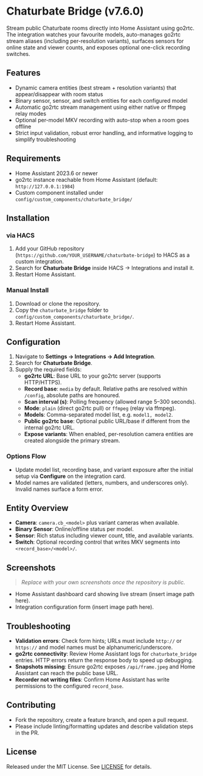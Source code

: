 
# Chaturbate Bridge (v7.6.0)

Stream public Chaturbate rooms directly into Home Assistant using go2rtc. The integration watches your favourite models, auto-manages go2rtc stream aliases (including per-resolution variants), surfaces sensors for online state and viewer counts, and exposes optional one-click recording switches.

## Features
- Dynamic camera entities (best stream + resolution variants) that appear/disappear with room status
- Binary sensor, sensor, and switch entities for each configured model
- Automatic go2rtc stream management using either native or ffmpeg relay modes
- Optional per-model MKV recording with auto-stop when a room goes offline
- Strict input validation, robust error handling, and informative logging to simplify troubleshooting

## Requirements
- Home Assistant 2023.6 or newer
- go2rtc instance reachable from Home Assistant (default: `http://127.0.0.1:1984`)
- Custom component installed under `config/custom_components/chaturbate_bridge/`

## Installation

### via HACS
1. Add your GitHub repository (`https://github.com/YOUR_USERNAME/chaturbate-bridge`) to HACS as a custom integration.
2. Search for **Chaturbate Bridge** inside HACS → Integrations and install it.
3. Restart Home Assistant.

### Manual Install
1. Download or clone the repository.
2. Copy the `chaturbate_bridge` folder to `config/custom_components/chaturbate_bridge/`.
3. Restart Home Assistant.

## Configuration

1. Navigate to **Settings → Integrations → Add Integration**.
2. Search for **Chaturbate Bridge**.
3. Supply the required fields:
   - **go2rtc URL**: Base URL to your go2rtc server (supports HTTP/HTTPS).
   - **Record base**: `media` by default. Relative paths are resolved within `/config`, absolute paths are honoured.
   - **Scan interval (s)**: Polling frequency (allowed range 5–300 seconds).
   - **Mode**: `plain` (direct go2rtc pull) or `ffmpeg` (relay via ffmpeg).
   - **Models**: Comma-separated model list, e.g. `model1, model2`.
   - **Public go2rtc base**: Optional public URL/base if different from the internal go2rtc URL.
   - **Expose variants**: When enabled, per-resolution camera entities are created alongside the primary stream.

### Options Flow
- Update model list, recording base, and variant exposure after the initial setup via **Configure** on the integration card.
- Model names are validated (letters, numbers, and underscores only). Invalid names surface a form error.

## Entity Overview
- **Camera**: `camera.cb_<model>` plus variant cameras when available.
- **Binary Sensor**: Online/offline status per model.
- **Sensor**: Rich status including viewer count, title, and available variants.
- **Switch**: Optional recording control that writes MKV segments into `<record_base>/<model>/`.

## Screenshots
> _Replace with your own screenshots once the repository is public._
- Home Assistant dashboard card showing live stream (insert image path here).
- Integration configuration form (insert image path here).

## Troubleshooting
- **Validation errors**: Check form hints; URLs must include `http://` or `https://` and model names must be alphanumeric/underscore.
- **go2rtc connectivity**: Review Home Assistant logs for `chaturbate_bridge` entries. HTTP errors return the response body to speed up debugging.
- **Snapshots missing**: Ensure go2rtc exposes `/api/frame.jpeg` and Home Assistant can reach the public base URL.
- **Recorder not writing files**: Confirm Home Assistant has write permissions to the configured `record_base`.

## Contributing
- Fork the repository, create a feature branch, and open a pull request.
- Please include linting/formatting updates and describe validation steps in the PR.

## License
Released under the MIT License. See [LICENSE](../LICENSE) for details.
